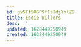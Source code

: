 ```yaml
---
id: gvSCf50GP9fIsTdjYxlZO
title: Eddie Willers
desc: ''
updated: 1628449250949
created: 1628449250949
---
```


